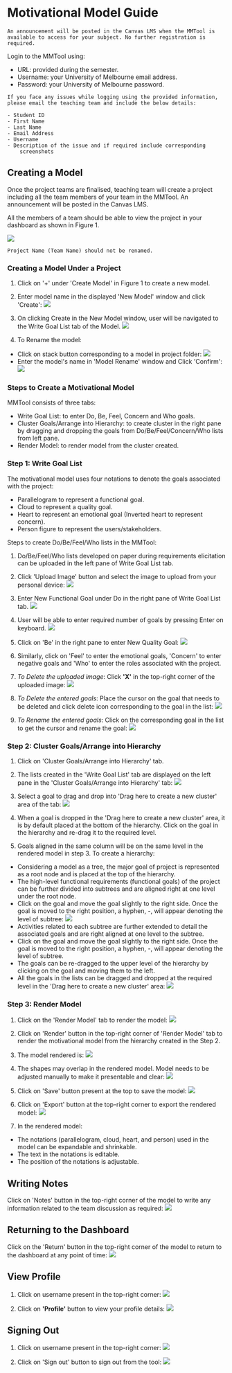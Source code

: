 # Motivational Model Guide

```{attention}
An announcement will be posted in the Canvas LMS when the MMTool is
available to access for your subject. No further registration is
required.
```

Login to the MMTool using:

- URL: provided during the semester.
- Username: your University of Melbourne email address.
- Password: your University of Melbourne password.

```{important}
If you face any issues while logging using the provided information,
please email the teaching team and include the below details:

- Student ID
- First Name
- Last Name
- Email Address
- Username
- Description of the issue and if required include corresponding
    screenshots
```

## Creating a Model

Once the project teams are finalised, teaching team will create a
project including all the team members of your team in the MMTool. An
announcement will be posted in the Canvas LMS.

All the members of a team should be able to view the project in your
dashboard as shown in Figure 1.

![](resources/image1.png)

```{note}
Project Name (Team Name) should not be renamed.
```

### Creating a Model Under a Project

1. Click on '+' under 'Create Model' in Figure 1 to create a new model.
2. Enter model name in the displayed 'New Model' window and click
    'Create':
![](resources/image2.png)

3. On clicking Create in the New Model window, user will be navigated
    to the Write Goal List tab of the Model.
![](resources/image3.png)

4. To Rename the model:
- Click on stack button corresponding to a model in project folder:
![](resources/image4.png)
- Enter the model's name in 'Model Rename' window and Click 'Confirm':
![](resources/image5.png)

### Steps to Create a Motivational Model

MMTool consists of three tabs:

- Write Goal List: to enter Do, Be, Feel, Concern and Who goals.
- Cluster Goals/Arrange into Hierarchy: to create cluster in the
    right pane by dragging and dropping the goals from
    Do/Be/Feel/Concern/Who lists from left pane.
- Render Model: to render model from the cluster created.

### Step 1: Write Goal List

The motivational model uses four notations to denote the goals
associated with the project:

- Parallelogram to represent a functional goal.
- Cloud to represent a quality goal.
- Heart to represent an emotional goal (Inverted heart to represent
    concern).
- Person figure to represent the users/stakeholders.

Steps to create Do/Be/Feel/Who lists in the MMTool:

1.  Do/Be/Feel/Who lists developed on paper during requirements
    elicitation can be uploaded in the left pane of Write Goal List tab.
2.  Click 'Upload Image' button and select the image to upload from your
    personal device:
![](resources/image6.png)

3.  Enter New Functional Goal under Do in the right pane of Write Goal
    List tab.
![](resources/image7.png)

4.  User will be able to enter required number of goals by pressing
    Enter on keyboard.
![](resources/image8.png)

5.  Click on 'Be' in the right pane to enter New Quality Goal:
![](resources/image9.png)

6. Similarly, click on 'Feel' to enter the emotional goals, 'Concern'
    to enter negative goals and 'Who' to enter the roles associated with
    the project.
7. *To Delete the uploaded image*: Click **\'X\'** in the top-right
    corner of the uploaded image:
![](resources/image10.png)

8. *To Delete the entered goals*: Place the cursor on the goal that
    needs to be deleted and click delete icon corresponding to the goal
    in the list:
![](resources/image11.png)

9. *To Rename the entered goals*: Click on the corresponding goal in
    the list to get the cursor and rename the goal:
![](resources/image12.png)

### Step 2: Cluster Goals/Arrange into Hierarchy

1. Click on 'Cluster Goals/Arrange into Hierarchy' tab.
2. The lists created in the 'Write Goal List' tab are displayed on the
    left pane in the 'Cluster Goals/Arrange into Hierarchy' tab:
![](resources/image13.png)

3. Select a goal to drag and drop into 'Drag here to create a new
    cluster' area of the tab:
![](resources/image14.png)

4. When a goal is dropped in the 'Drag here to create a new cluster'
    area, it is by default placed at the bottom of the hierarchy. Click
    on the goal in the hierarchy and re-drag it to the required level.
5. Goals aligned in the same column will be on the same level in the
    rendered model in step 3. To create a hierarchy:
- Considering a model as a tree, the major goal of project is
    represented as a root node and is placed at the top of the
    hierarchy.
- The high-level functional requirements (functional goals) of the
    project can be further divided into subtrees and are aligned right
    at one level under the root node.
- Click on the goal and move the goal slightly to the right side. Once 
    the goal is moved to the right position, a hyphen, -, will appear
    denoting the level of subtree:
![](resources/image15.png)
- Activities related to each subtree are further extended to detail
    the associated goals and are right aligned at one level to the
    subtree.
- Click on the goal and move the goal slightly to the right side. Once
    the goal is moved to the right position, a hyphen, -, will appear
    denoting the level of subtree.
- The goals can be re-dragged to the upper level of the hierarchy by
    clicking on the goal and moving them to the left.
- All the goals in the lists can be dragged and dropped at the
    required level in the 'Drag here to create a new cluster' area:
![](resources/image16.png)

### Step 3: Render Model

1. Click on the 'Render Model' tab to render the model:
![](resources/image17.png)

2. Click on 'Render' button in the top-right corner of 'Render Model'
    tab to render the motivational model from the hierarchy created in
    the Step 2.
3. The model rendered is:
![](resources/image18.png)

4. The shapes may overlap in the rendered model. Model needs to be
    adjusted manually to make it presentable and clear:
![](resources/image19.png)

5. Click on 'Save' button present at the top to save the model:
![](resources/image20.png)

6. Click on 'Export' button at the top-right corner to export the
    rendered model:
![](resources/image21.png)

7. In the rendered model:
- The notations (parallelogram, cloud, heart, and person) used in the
    model can be expandable and shrinkable.
- The text in the notations is editable.
- The position of the notations is adjustable.

## Writing Notes

Click on 'Notes' button in the top-right corner of the model to write
any information related to the team discussion as required:
![](resources/image22.png)

## Returning to the Dashboard

Click on the 'Return' button in the top-right corner of the model to
return to the dashboard at any point of time:
![](resources/image23.png)

## View Profile

1. Click on username present in the top-right corner:
![](resources/image24.png)

2. Click on **'Profile'** button to view your profile details:
![](resources/image25.png)

## Signing Out

1. Click on username present in the top-right corner: 
![](resources/image24.png)

2. Click on 'Sign out' button to sign out from the tool:
![](resources/image25.png)
